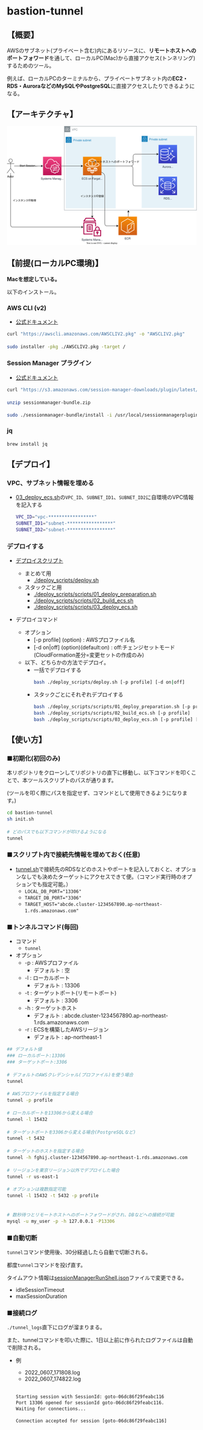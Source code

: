 # bastion-tunnel

## 【概要】

AWSのサブネット(プライベート含む)内にあるリソースに、**リモートホストへのポートフォワード**を通して、ローカルPC(Mac)から直接アクセス(トンネリング)するためのツール。

例えば、ローカルPCのターミナルから、プライベートサブネット内の**EC2・RDS・AuroraなどのMySQLやPostgreSQL**に直接アクセスしたりできるようになる。

## 【アーキテクチャ】

![architecture](./architecture.drawio.svg)

## 【前提(ローカルPC環境)】

**Macを想定している。**

以下のインストール。

### AWS CLI (v2)

- [公式ドキュメント](https://docs.aws.amazon.com/ja_jp/cli/latest/userguide/getting-started-install.html)

```sh
curl "https://awscli.amazonaws.com/AWSCLIV2.pkg" -o "AWSCLIV2.pkg"

sudo installer -pkg ./AWSCLIV2.pkg -target /
```

### Session Manager プラグイン

- [公式ドキュメント](https://docs.aws.amazon.com/ja_jp/systems-manager/latest/userguide/session-manager-working-with-install-plugin.html#install-plugin-macos)

```sh
curl "https://s3.amazonaws.com/session-manager-downloads/plugin/latest/mac/sessionmanager-bundle.zip" -o "sessionmanager-bundle.zip"

unzip sessionmanager-bundle.zip

sudo ./sessionmanager-bundle/install -i /usr/local/sessionmanagerplugin -b /usr/local/bin/session-manager-plugin
```

### jq

```sh
brew install jq
```

## 【デプロイ】

### VPC、サブネット情報を埋める

- [03_deploy_ecs.sh](./deploy_scripts/scripts/03_deploy_ecs.sh)の`VPC_ID`、`SUBNET_ID1`、`SUBNET_ID2`に自環境のVPC情報を記入する
  ```sh
  VPC_ID="vpc-*****************"
  SUBNET_ID1="subnet-*****************"
  SUBNET_ID2="subnet-*****************"
  ```

### デプロイする

- [デプロイスクリプト](./deploy_scripts)
  - まとめて用
    - [./deploy_scripts/deploy.sh](./deploy_scripts/deploy.sh) 
  - スタックごと用
    - [./deploy_scripts/scripts/01_deploy_preparation.sh](./deploy_scripts/scripts/01_deploy_preparation.sh)
    - [./deploy_scripts/scripts/02_build_ecs.sh](./deploy_scripts/scripts/02_build_ecs.sh)
    - [./deploy_scripts/scripts/03_deploy_ecs.sh](./deploy_scripts/scripts/03_deploy_ecs.sh)

- デプロイコマンド
  - オプション
    - [-p profile] (option) : AWSプロファイル名
    - [-d on|off] (option)(default:on) : off:チェンジセットモード(CloudFormation差分=変更セットの作成のみ)
  - 以下、どちらかの方法でデプロイ。
    - 一括でデプロイする
      ```sh
      bash ./deploy_scripts/deploy.sh [-p profile] [-d on|off]
      ```
    - スタックごとにそれぞれデプロイする
      ```sh
      bash ./deploy_scripts/scripts/01_deploy_preparation.sh [-p profile] [-d on|off]
      bash ./deploy_scripts/scripts/02_build_ecs.sh [-p profile]
      bash ./deploy_scripts/scripts/03_deploy_ecs.sh [-p profile] [-d on|off]
      ```

## 【使い方】

### ■初期化(初回のみ)

本リポジトリをクローンしてリポジトリの直下に移動し、以下コマンドを叩くことで、本ツールスクリプトのパスが通ります。

(ツールを叩く際にパスを指定せず、コマンドとして使用できるようになります。)

```sh
cd bastion-tunnel
sh init.sh

# どのパスでも以下コマンドが叩けるようになる
tunnel
```

### ■スクリプト内で接続先情報を埋めておく(任意)

- [tunnel.sh](./tunnel.sh)で接続先のRDSなどのホストやポートを記入しておくと、オプションなしでも決めたターゲットにアクセスできて便。（コマンド実行時のオプションでも指定可能。）
  - `LOCAL_DB_PORT="13306"`
  - `TARGET_DB_PORT="3306"`
  - `TARGET_HOST="abcde.cluster-1234567890.ap-northeast-1.rds.amazonaws.com"`

### ■トンネルコマンド(毎回)

- コマンド
  - `tunnel`
- オプション
  - -p : AWSプロファイル
    - デフォルト : 空
  - -l : ローカルポート
    - デフォルト : 13306
  - -t : ターゲットポート(リモートポート)
    - デフォルト : 3306
  - -h : ターゲットホスト
    - デフォルト : abcde.cluster-1234567890.ap-northeast-1.rds.amazonaws.com
  - -r : ECSを構築したAWSリージョン
    - デフォルト : ap-northeast-1

```sh
## デフォルト値
### ローカルポート:13306
### ターゲットポート:3306

# デフォルトのAWSクレデンシャル(プロファイル)を使う場合
tunnel

# AWSプロファイルを指定する場合
tunnel -p profile

# ローカルポートを13306から変える場合
tunnel -l 15432

# ターゲットポートを3306から変える場合(PostgreSQLなど)
tunnel -t 5432

# ターゲットのホストを指定する場合
tunnel -h fghij.cluster-1234567890.ap-northeast-1.rds.amazonaws.com

# リージョンを東京リージョン以外でデプロイした場合
tunnel -r us-east-1

# オプションは複数指定可能
tunnel -l 15432 -t 5432 -p profile


# 数秒待つとリモートホストへのポートフォワードがされ、DBなどへの接続が可能
mysql -u my_user -p -h 127.0.0.1 -P13306

```

### ■自動切断

`tunnel`コマンド使用後、30分経過したら自動で切断される。

都度`tunnel`コマンドを投げ直す。

タイムアウト情報は[sessionManagerRunShell.json](./deploy_scripts/sessionManagerRunShell.json)ファイルで変更できる。
- idleSessionTimeout
- maxSessionDuration

### ■接続ログ

`./tunnel_logs`直下にログが溜まりまる。

また、tunnelコマンドを叩いた際に、1日以上前に作られたログファイルは自動で削除される。

- 例
  - 2022_0607_171808.log
  - 2022_0607_174822.log

  ```
  
  Starting session with SessionId: goto-06dc86f29feabc116
  Port 13306 opened for sessionId goto-06dc86f29feabc116.
  Waiting for connections...
  
  Connection accepted for session [goto-06dc86f29feabc116]
  ```
